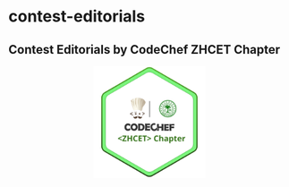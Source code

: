 # contest-editorials

## Contest Editorials by CodeChef ZHCET Chapter
<p align="center">
<img src="logo.png" height="200px">
</p>
